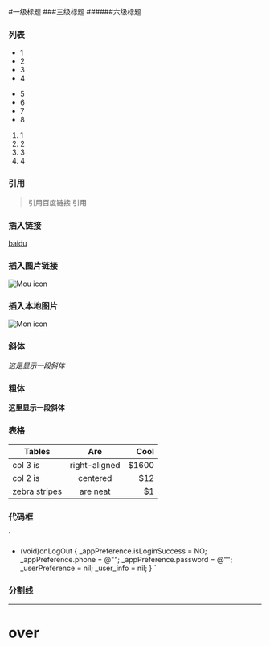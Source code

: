 #一级标题
###三级标题
######六级标题
### 列表
- 1
- 2
- 3
- 4
* 5
* 6
* 7
* 8
1. 1
2. 2
3. 3
4. 4

### 引用
> 引用百度链接
> 引用
### 插入链接
[baidu](http://baidu.com)
### 插入图片链接
![Mou icon](http://mouapp.com/Mou_128.png)
### 插入本地图片
![Mon icon]()
### 斜体
*这是显示一段斜体*
### 粗体
**这里显示一段斜体**
### 表格
| Tables        | Are           | Cool  |
| ------------- |:-------------:| -----:|
| col 3 is      | right-aligned | $1600 |
| col 2 is      | centered      |   $12 |
| zebra stripes | are neat      |    $1 |
### 代码框
`	
- (void)onLogOut {
    _appPreference.isLoginSuccess = NO;
    _appPreference.phone = @"";
    _appPreference.password = @"";
    _userPreference = nil;
    _user_info = nil;
}
`
### 分割线
***

# over


